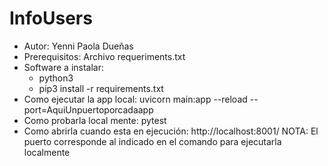 # InfoUsers
- Autor: Yenni Paola Dueñas
- Prerequisitos: Archivo requeriments.txt
- Software a instalar: 
   * python3
   * pip3 install -r requirements.txt
- Como ejecutar la app local:
   uvicorn main:app --reload --port=AquiUnpuertoporcadaapp
- Como probarla local mente: 
  pytest
- Como abrirla cuando esta en ejecución:
  http://localhost:8001/
  NOTA: El puerto corresponde al indicado en el comando para ejecutarla localmente
  
